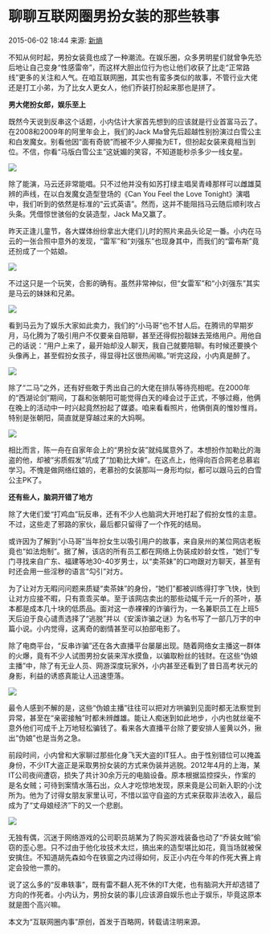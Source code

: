 # 聊聊互联网圈男扮女装的那些轶事

2015-06-02 18:44 来源: [新熵](https://www.sohu.com/a/17403327_123977?spm=smpc.content-abroad.content.1.1737575413969ONnhfSQ)

不知从何时起，男扮女装竟也成了一种潮流。在娱乐圈，众多男明星们就曾争先恐后地让自己变身“性感雷帝”，而这样大胆出位行为也让他们收获了比走“正常路线”更多的关注和人气。在咱互联网圈，其实也有蛮多类似的故事，不管行业大佬还是打工小弟，为了比女人更女人，他们乔装打扮起来那也是拼了。

**男大佬扮女郎，娱乐至上**

既然今天说到反串这个话题，小内估计大家首先想到的应该就是行业首富马云了。在2008和2009年的阿里年会上，我们的Jack Ma曾先后超越性别扮演过白雪公主和白发魔女。别看他因“面有奇貌”而被不少人揶揄为ET，但扮起女装来竟相当到位。不信，你看“马版白雪公主”这妩媚的笑容，不知道能秒杀多少一线女星。

![](http://photocdn.sohu.com/20150602/mp17403327_1433242525071_2.jpeg)

除了能演，马云还非常能唱。只不过他并没有如苏打绿主唱吴青峰那样可以雌雄莫辨的声线，在以白发魔女造型登场的《Can You Feel the Love Tonight》演唱中，我们听到的依然是标准的“云式英语”。然而，这并不能阻挡马云随后顺利攻占头条。凭借惊世骇俗的女装造型，Jack Ma又赢了。

昨天正逢儿童节，各大媒体纷纷拿出大佬们儿时的照片来品头论足一番。小内在马云的一张合照中意外的发现，“雷军”和“刘强东”也现身其中，而我们的“雷布斯”竟还扮成了一个姑娘。

![](http://photocdn.sohu.com/20150602/mp17403327_1433242525071_3.jpeg)

不过这只是一个玩笑，合影的确有。虽然非常神似，但“女雷军”和“小刘强东”其实是马云的妹妹和兄弟。

![](http://photocdn.sohu.com/20150602/mp17403327_1433242525071_4.jpeg)

看到马云为了娱乐大家如此卖力，我们的“小马哥”也不甘人后。在腾讯的早期岁月，马化腾为了吸引用户不仅要亲自陪聊，甚至还得假扮靓妹去笼络用户。用他自己的话说：“用户上来了，最开始却没人聊天，我自己就要陪聊。有时候还要换个头像再上，甚至假扮女孩子，得显得社区很热闹嘛。”听完这段，小内真是醉了。

![](http://photocdn.sohu.com/20150602/mp17403327_1433242525071_5.jpeg)

除了“二马”之外，还有好些敢于秀出自己的大佬在排队等待亮相呢。在2000年的“西湖论剑”期间，丁磊和张朝阳可能觉得白天的峰会过于正式，不够过瘾，他俩在晚上的活动中一时兴起竟然扮起了媒婆。咱来看看照片，他俩倒真的惟妙惟肖。特别是张朝阳，简直就是穿越过来的大妈啊。

![](http://photocdn.sohu.com/20150602/mp17403327_1433242525071_6.jpeg)

相比而言，陈一舟在自家年会上的“男扮女装”就纯属意外了。本想扮作加勒比的海盗的他，却被“劣质假发”坑成了“加勒比大婶”。在这点上，他得向百合网老总慕岩学习。不愧是做网络红娘的，老慕扮的女装那叫一身形均似，都可以跟马云的白雪公主PK了。

**还有些人，脑洞开错了地方**

除了大佬们爱“打鸡血”玩反串，还有不少人也脑洞大开地打起了假扮女性的主意。不过，这些走了邪路的家伙，最后都只留得了一个作死的结局。

或许因为了解到“小马哥”当年扮女生以吸引用户的故事，来自泉州的某位网店老板竟也“如法炮制”。据了解，该店的所有员工都在网络上伪装成妙龄女性，“她们”专门寻找来自广东、福建等地30-40岁男士，以“卖茶妹”的口吻跟对方聊天，甚至有时还会用一些淫秽的语言“勾引”对方。

为了让对方无暇问问题来质疑“卖茶妹”的身份，“她们”都被训练得打字飞快，快到让对方应接不暇，只有乖乖买单。至于该网店卖出的那些动辄千元一斤的茶叶，基本都是成本几十块的低质品。面对这一赤裸裸的诈骗行为，一名兼职员工在上班5天后迫于良心谴责选择了“逃脱”并以《安溪诈骗之谜》为名书写了一部几万字的中篇小说。小内觉得，这离奇的剧情甚至可以拍部电影了。

除了电商平台，“反串诈骗”还在各大直播平台屡屡出现。随着网络女主播这一群体的火爆，竟有不少人试图男扮女装来浑水摸鱼，以骗取粉丝的钱财。在这些“伪娘主播”中，除了有无业人员、网游深度玩家外，小内甚至还看到了昔日高考状元的身影，利益的诱惑真能让人迅速堕落。

![](http://photocdn.sohu.com/20150602/mp17403327_1433242525071_7.jpeg)

最令人感到不解的是，这些“伪娘主播”往往可以把对方哄骗到见面时都无法察觉到异常，甚至在“亲密接触”时都未辨雌雄。能让人痴迷到如此地步，小内也就丝毫不意外他们可成千上万地轻松骗钱了。看来各大直播平台除了要安排人鉴黄以外，揪出“伪娘”也是当务之急。

前段时间，小内曾和大家聊过那些化身飞天大盗的IT狂人。由于性别错位可以掩盖身份，不少IT大盗正是采取男扮女装的方式来伪装并逃脱。2012年4月的上海，某IT公司夜间遭窃，损失了共计30余万元的电脑设备。原本根据监控探头，作案的是名女贼；可待到案情水落石出，众人才吃惊地发现，原来竟是公司新入职的小沈所为。他为了讨得女朋友家里认可，不惜以监守自盗的方式来获取非法收入，最后成为了“丈母娘经济”下的又一个悲剧。

![](http://photocdn.sohu.com/20150602/mp17403327_1433242525071_8.jpeg)

无独有偶，沉迷于网络游戏的公司职员胡某为了购买游戏装备也动了“乔装女贼”偷窃的歪心思。只不过由于他化妆技术太烂，搞出来的造型堪比如花，竟当场就被保安擒住。不知道胡先森如今在铁窗之内过得如何，反正小内在今年的作死大赛上肯定会投他一票的。

说了这么多的“反串轶事”，既有雷不翻人死不休的IT大佬，也有脑洞大开却选错了方向的作死者。小内认为，男扮女装的事儿应该源自娱乐也止于娱乐，毕竟这原本就是图个高兴嘛。

本文为“互联网圈内事”原创，首发于百略网，转载请注明来源。